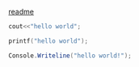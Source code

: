 [readme](README.md)

```c++
cout<<"hello world";
```

```c
printf("hello world");
```

```c#
Console.Writeline("hello world!");
```





